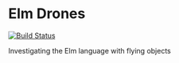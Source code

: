# Elm Drones 
[![Build Status](https://travis-ci.org/ott8bre/elm-drones.svg?branch=master)](https://travis-ci.org/ott8bre/elm-drones)

Investigating the Elm language with flying objects

